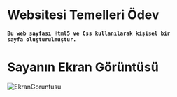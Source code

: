# Websitesi Temelleri Ödev

<code>**Bu web sayfası Html5 ve Css kullanılarak kişisel bir sayfa oluşturulmuştur.**</code>

# Sayanın Ekran Görüntüsü
![EkranGoruntusu](https://user-images.githubusercontent.com/60690153/99910334-699acc80-2cfe-11eb-8a77-bc272449e860.jpg)